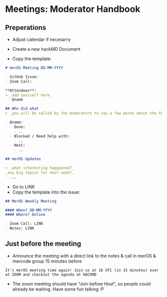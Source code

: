 # Meetings: Moderator Handbook

## Preperations

- Adjust calendar if necesarry

- Create a new hackMD Document

- Copy the template:

```md
# merOS Meeting DD-MM-YYYY

- GitHub Issue: 
- Zoom Call:

**Attendees**:
> _add yourself here_
 - @name

## Who did what
> _you will be called by the moderators to say a few words about the things you did, if you want to_

- @name:
  - Done:
    - ..
  - Blocked / Need help with:
    - ..
  - Next:
    - ..

## merOS Updates

> _what interesting happpened?_
_any big topics for next week?_
- ...

```

- Go to LINK
- Copy the template into the issue:

```md
## MerOS Weekly Meeting

#### When? DD-MM-YYYY
#### Where? Online

- Zoom Call: LINK
- Notes: LINK
```

## Just before the meeting

- Announce the meeting with a direct link to the notes & call in merOS & mercode group 15 minutes before

`It's merOS meeting time again! Join us at 16 UTC (in 15 minutes) over at ZOOM and checkout the agenda at HACKMD`

- The zoom meeting should have "Join before Host", so people could already be waiting. Have some fun talking :P
